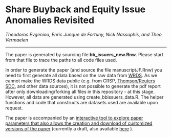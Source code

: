 # Share Buyback and Equity Issue Anomalies Revisited
*Theodoros Evgeniou, Enric Junque de Fortuny, Nick Nassuphis, and Theo Vermaelen*

<hr>


The paper is generated by sourcing file **bb_issuers_new.Rnw**. Please start from that file to trace the paths to all code files used. 

In order to generate the paper (and source the file manuscriptJF.Rnw) you need to first generate all data based on the raw data from [WRDS](https://wrds-web.wharton.upenn.edu). As we cannot make the WRDS data public (e.g. from CRSP, [Thomson/Reuters SDC](http://thomsonreuters.com/en/products-services/financial/market-data/sdc-platinum.html),  and other data sources), it is not possible to generate the pdf report after only downloading/forking all files in this repository - at this stage. However, all data are generated using create_bbissuers_data.R. The helper functions and code that constructs are datasets used are available upon request. 

The paper is accompanied by an [interactive tool to explore paper parameters that also allows the creation and download of customized versions of the paper](https://inseaddataanalytics.shinyapps.io/index/) (currently a draft, also available [here](https://bda.insead.edu/BuybacksIssuers/) ).